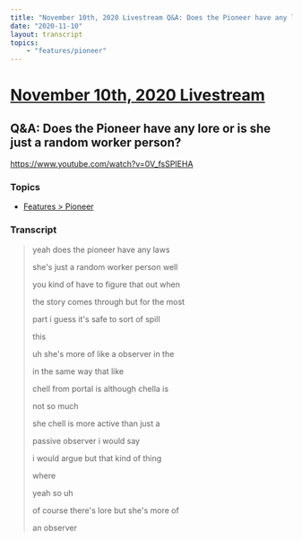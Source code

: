 ```yaml
---
title: "November 10th, 2020 Livestream Q&A: Does the Pioneer have any lore or is she just a random worker person?"
date: "2020-11-10"
layout: transcript
topics:
    - "features/pioneer"
---
```

# [November 10th, 2020 Livestream](../2020-11-10.md)
## Q&A: Does the Pioneer have any lore or is she just a random worker person?
https://www.youtube.com/watch?v=0V_fsSPIEHA

### Topics
* [Features > Pioneer](../topics/features/pioneer.md)

### Transcript

> yeah does the pioneer have any laws
> 
> she's just a random worker person well
> 
> you kind of have to figure that out when
> 
> the story comes through but for the most
> 
> part i guess it's safe to sort of spill
> 
> this
> 
> uh she's more of like a observer in the
> 
> in the same way that like
> 
> chell from portal is although chella is
> 
> not so much
> 
> she chell is more active than just a
> 
> passive observer i would say
> 
> i would argue but that kind of thing
> 
> where
> 
> yeah so uh
> 
> of course there's lore but she's more of
> 
> an observer
> 

